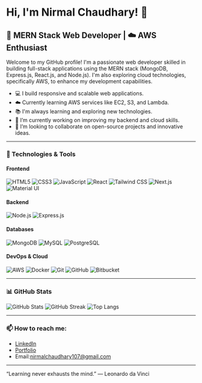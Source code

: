 # Hi, I'm Nirmal Chaudhary! 👋

## 🚀 MERN Stack Web Developer | ☁️ AWS Enthusiast

Welcome to my GitHub profile! I'm a passionate web developer skilled in building full-stack applications using the MERN stack (MongoDB, Express.js, React.js, and Node.js). I'm also exploring cloud technologies, specifically AWS, to enhance my development capabilities.

- 💻 I build responsive and scalable web applications.
- ☁️ Currently learning AWS services like EC2, S3, and Lambda.
- 📚 I'm always learning and exploring new technologies.
- 🌱 I’m currently working on improving my backend and cloud skills.
- 👯 I’m looking to collaborate on open-source projects and innovative ideas.

---

### 🔧 Technologies & Tools

#### Frontend
![HTML5](https://img.shields.io/badge/-HTML5-E34F26?style=flat&logo=html5&logoColor=white)
![CSS3](https://img.shields.io/badge/-CSS3-1572B6?style=flat&logo=css3&logoColor=white)
![JavaScript](https://img.shields.io/badge/-JavaScript-F7DF1E?style=flat&logo=javascript&logoColor=black)
![React](https://img.shields.io/badge/-React-61DAFB?style=flat&logo=react&logoColor=white)
![Tailwind CSS](https://img.shields.io/badge/-TailwindCSS-38B2AC?style=flat&logo=tailwind-css&logoColor=white)
![Next.js](https://img.shields.io/badge/-Next.js-000000?style=flat&logo=next.js&logoColor=white)
![Material UI](https://img.shields.io/badge/-MaterialUI-007FFF?style=flat&logo=material-ui&logoColor=white)

#### Backend
![Node.js](https://img.shields.io/badge/-Node.js-339933?style=flat&logo=node.js&logoColor=white)
![Express.js](https://img.shields.io/badge/-Express-000000?style=flat&logo=express&logoColor=white)

#### Databases
![MongoDB](https://img.shields.io/badge/-MongoDB-47A248?style=flat&logo=mongodb&logoColor=white)
![MySQL](https://img.shields.io/badge/-MySQL-4479A1?style=flat&logo=mysql&logoColor=white)
![PostgreSQL](https://img.shields.io/badge/-PostgreSQL-336791?style=flat&logo=postgresql&logoColor=white)

#### DevOps & Cloud
![AWS](https://img.shields.io/badge/-AWS-232F3E?style=flat&logo=amazon-aws&logoColor=white)
![Docker](https://img.shields.io/badge/-Docker-2496ED?style=flat&logo=docker&logoColor=white)
![Git](https://img.shields.io/badge/-Git-F05032?style=flat&logo=git&logoColor=white)
![GitHub](https://img.shields.io/badge/-GitHub-181717?style=flat&logo=github&logoColor=white)
![Bitbucket](https://img.shields.io/badge/-Bitbucket-0052CC?style=flat&logo=bitbucket&logoColor=white)

---

### 📊 GitHub Stats

![GitHub Stats](https://github-readme-stats.vercel.app/api?username=Nirmalchaudhary&show_icons=true&theme=radical)
![GitHub Streak](https://github-readme-streak-stats.herokuapp.com/?user=Nirmalchaudhary&theme=radical)
![Top Langs](https://github-readme-stats.vercel.app/api/top-langs/?username=Nirmalchaudhary&layout=compact&theme=radical)

---

### 📫 How to reach me:
- [LinkedIn](https://www.linkedin.com/in/nirmal-chaudhary-9a36ab230/) 
- [Portfolio](https://nirmalchaudhary.tech/)
- Email:nirmalchaudhary107@gmail.com

---

“Learning never exhausts the mind.” — Leonardo da Vinci
